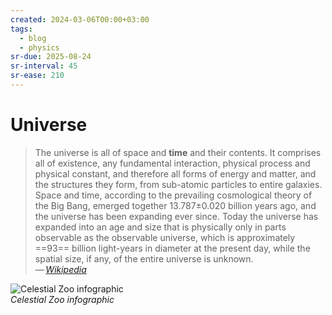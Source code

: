 ```yaml
---
created: 2024-03-06T00:00+03:00
tags:
  - blog
  - physics
sr-due: 2025-08-24
sr-interval: 45
sr-ease: 210
---
```


# Universe

> The universe is all of space and **time** and their contents. It comprises all of existence, any fundamental interaction, physical process and physical constant, and therefore all forms of energy and matter, and the structures they form, from sub-atomic particles to entire galaxies. Space and time, according to the prevailing cosmological theory of the Big Bang, emerged together 13.787±0.020 billion years ago, and the universe has been expanding ever since. Today the universe has expanded into an age and size that is physically only in parts observable as the observable universe, which is approximately ==93== billion light-years in diameter at the present day, while the spatial size, if any, of the entire universe is unknown.\
> — <cite>[Wikipedia](https://en.wikipedia.org/wiki/Universe)</cite>

![Celestial Zoo infographic](img/The_Celestial_Zoo_infographic_wikimedia.webp)\
_Celestial Zoo infographic_
